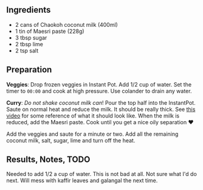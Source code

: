 ## Ingredients

* 2 cans of Chaokoh coconut milk (400ml)
* 1 tin of Maesri paste (228g)
* 3 tbsp sugar
* 2 tbsp lime
* 2 tsp salt

## Preparation

**Veggies**: Drop frozen veggies in Instant Pot. Add 1/2 cup of water. Set the timer to `00:00` and cook at high pressure. Use colander to drain any water.

**Curry**: _Do not shake coconut milk can_! Pour the top half into the InstantPot. Saute on normal heat and reduce the milk. It should be really thick. See [this video](https://youtu.be/LIbKVpBQKJI?t=114) for some reference of what it should look like. When the milk is reduced, add the Maesri paste. Cook until you get a nice oily separation ♥️

Add the veggies and saute for a minute or two. Add all the remaining coconut milk, salt, sugar, lime and turn off the heat.

## Results, Notes, TODO

Needed to add 1/2 a cup of water. This is not bad at all. Not sure what I'd do next. Will mess with kaffir leaves and galangal the next time.

